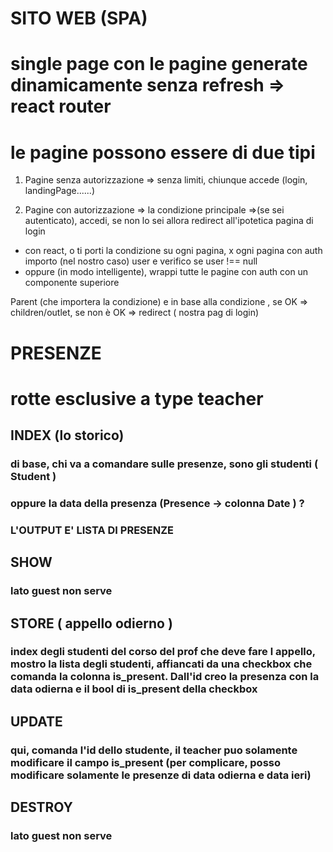 # SITO WEB (SPA)

# single page con le pagine generate dinamicamente senza refresh => react router

# le pagine possono essere di due tipi

1. Pagine senza autorizzazione => senza limiti, chiunque accede (login, landingPage......)

2. Pagine con autorizzazione => la condizione principale =>(se sei autenticato), accedi, se non lo sei allora redirect all'ipotetica pagina di login

-   con react, o ti porti la condizione su ogni pagina, x ogni pagina con auth importo (nel nostro caso) user e verifico se user !== null
-   oppure (in modo intelligente), wrappi tutte le pagine con auth con un componente superiore

Parent (che importera la condizione) e in base alla condizione , se OK => children/outlet, se non è OK => redirect ( nostra pag di login)

# PRESENZE

# rotte esclusive a type teacher

## INDEX (lo storico)

### di base, chi va a comandare sulle presenze, sono gli studenti ( Student )

### oppure la data della presenza (Presence -> colonna Date ) ?

### L'OUTPUT E' LISTA DI PRESENZE

## SHOW

### lato guest non serve

## STORE ( appello odierno )

### index degli studenti del corso del prof che deve fare l appello, mostro la lista degli studenti, affiancati da una checkbox che comanda la colonna is_present. Dall'id creo la presenza con la data odierna e il bool di is_present della checkbox

## UPDATE

### qui, comanda l'id dello studente, il teacher puo solamente modificare il campo is_present (per complicare, posso modificare solamente le presenze di data odierna e data ieri)

## DESTROY

### lato guest non serve
